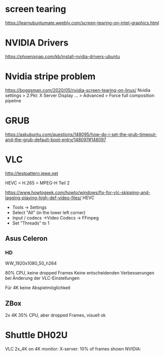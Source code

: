 # screen tearing
https://learnubuntumate.weebly.com/screen-tearing-on-intel-graphics.html

# NVIDIA Drivers
https://phoenixnap.com/kb/install-nvidia-drivers-ubuntu

# Nvidia stripe problem
https://boggsman.com/2020/05/nvidia-screen-tearing-on-linux/
Nvidia settings > 2.Pkt: X Server Display ... > Advanced > Force full composition pipeline


# GRUB
https://askubuntu.com/questions/148095/how-do-i-set-the-grub-timeout-and-the-grub-default-boot-entry/148097#148097

# VLC

http://testpattern.jewe.net


HEVC = H.265 = MPEG-H Teil 2

https://www.howtogeek.com/howto/windows/fix-for-vlc-skipping-and-lagging-playing-high-def-video-files/
HEVC
- Tools -> Settings
- Select "All" (in the lower left corner)
- Input / codecs ->Video Codecs -> FFmpeg
- Set "Threads" to 1



## Asus Celeron

### HD
WW_1920x1080_50_h264

80% CPU, keine dropped Frames
Keine entscheidenden Verbesserungen bei Änderung der VLC-Einstellungen

Für 4K keine Abspielmöglichkeit


## ZBox

2x 4K
35% CPU, aber dropped Frames, visuell ok


# Shuttle DH02U
VLC 2x_4K on 4K monitor:
    X-server: 10% of frames shown
    NVIDIA: 